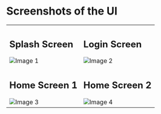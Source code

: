 <!DOCTYPE html>
<html>
<body>
    <h1>Screenshots of the UI</h1>
    <table>
        <tr>
            <td>
                <h2>Splash Screen</h2>
                <img src="https://github.com/akhadkathoki/shoppingapp/assets/143115079/7622d5ff-4451-4f1b-8b04-66f846d9fbdb" alt="Image 1">
            </td>
            <td>
                <h2>Login Screen</h2>
                <img src="https://github.com/akhadkathoki/shoppingapp/assets/143115079/6d36b3df-f50e-4044-be5c-3203585293da" alt="Image 2">
            </td>
        </tr>
        <tr>
            <td>
                <h2>Home Screen 1</h2>
                <img src="https://github.com/akhadkathoki/shoppingapp/assets/143115079/41e31598-167e-43ee-a4d7-f77d7f85804e" alt="Image 3">
            </td>
            <td>
                <h2>Home Screen 2</h2>
                <img src="https://github.com/akhadkathoki/shoppingapp/assets/143115079/bb32bf0e-359f-4bf2-874e-eb1a208a6ded" alt="Image 4">
            </td>
        </tr>
    </table>
</body>
</html>
